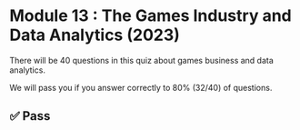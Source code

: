 # Module 13 : The Games Industry and Data Analytics (2023)

There will be 40 questions in this quiz about games business and data analytics.

We will pass you if you answer correctly to 80% (32/40) of questions.

## ✅ Pass
